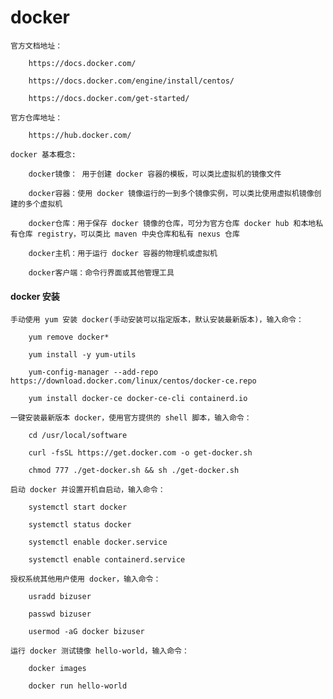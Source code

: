 
# docker

    官方文档地址：

        https://docs.docker.com/

        https://docs.docker.com/engine/install/centos/

        https://docs.docker.com/get-started/

    官方仓库地址：

        https://hub.docker.com/

    docker 基本概念:

        docker镜像： 用于创建 docker 容器的模板，可以类比虚拟机的镜像文件

        docker容器：使用 docker 镜像运行的一到多个镜像实例，可以类比使用虚拟机镜像创建的多个虚拟机

        docker仓库：用于保存 docker 镜像的仓库，可分为官方仓库 docker hub 和本地私有仓库 registry，可以类比 maven 中央仓库和私有 nexus 仓库

        docker主机：用于运行 docker 容器的物理机或虚拟机

        docker客户端：命令行界面或其他管理工具

#### docker 安装

    手动使用 yum 安装 docker(手动安装可以指定版本，默认安装最新版本)，输入命令：

        yum remove docker*

        yum install -y yum-utils

        yum-config-manager --add-repo https://download.docker.com/linux/centos/docker-ce.repo

        yum install docker-ce docker-ce-cli containerd.io

    一键安装最新版本 docker，使用官方提供的 shell 脚本，输入命令：

        cd /usr/local/software

        curl -fsSL https://get.docker.com -o get-docker.sh

        chmod 777 ./get-docker.sh && sh ./get-docker.sh

    启动 docker 并设置开机自启动，输入命令：

        systemctl start docker

        systemctl status docker

        systemctl enable docker.service

        systemctl enable containerd.service

    授权系统其他用户使用 docker，输入命令：

        usradd bizuser

        passwd bizuser

        usermod -aG docker bizuser

    运行 docker 测试镜像 hello-world，输入命令：

        docker images

        docker run hello-world
